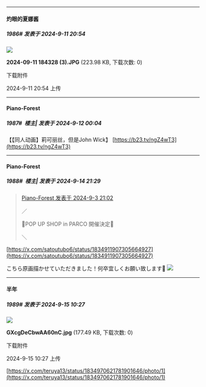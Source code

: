 ﻿
*****

####  灼眼的夏娜酱  
##### 1986#       发表于 2024-9-11 20:54

<img src="https://img.saraba1st.com/forum/202409/11/205430zgv5ldfacdaiqvaz.jpg" referrerpolicy="no-referrer">

<strong>2024-09-11 184328 (3).JPG</strong> (223.98 KB, 下载次数: 0)

下载附件

2024-9-11 20:54 上传


*****

####  Piano-Forest  
##### 1987#         楼主| 发表于 2024-9-12 00:04

【【同人动画】莉可丽丝，但是John Wick】 
[https://b23.tv/ngZ4wT3](https://b23.tv/ngZ4wT3)


*****

####  Piano-Forest  
##### 1988#         楼主| 发表于 2024-9-14 21:29

<blockquote><a href="httphttps://bbs.saraba1st.com/2b/forum.php?mod=redirect&amp;goto=findpost&amp;pid=66102936&amp;ptid=2152053" target="_blank">Piano-Forest 发表于 2024-9-3 21:02</a>

／

📣POP UP SHOP in PARCO 開催決定🎉

＼</blockquote>
[https://x.com/satoutubo6/status/1834911907305664927](https://x.com/satoutubo6/status/1834911907305664927)

こちら原画描かせていただきました！何卒宜しくお願い致します🎀
<img src="https://p.sda1.dev/19/78356026a87890cfa4faf9d0245f47cd/20240914_212808.jpg" referrerpolicy="no-referrer">


*****

####  半年  
##### 1989#       发表于 2024-9-15 10:27

<img src="https://img.saraba1st.com/forum/202409/15/102703m4ka94hphdpf9vcw.jpg" referrerpolicy="no-referrer">

<strong>GXcgDeCbwAA60nC.jpg</strong> (177.49 KB, 下载次数: 0)

下载附件

2024-9-15 10:27 上传

[https://x.com/teruya13/status/1834970621781901646/photo/1](https://x.com/teruya13/status/1834970621781901646/photo/1)

